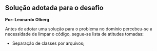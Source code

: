 ## Solução adotada para o desafio
__Por: Leonardo Olberg__

Antes de adotar uma solução para o problema no domínio percebeu-se a necessidade de limpar o código, segue-se lista de atitudes tomadas:

- Separação de classes por arquivos; 